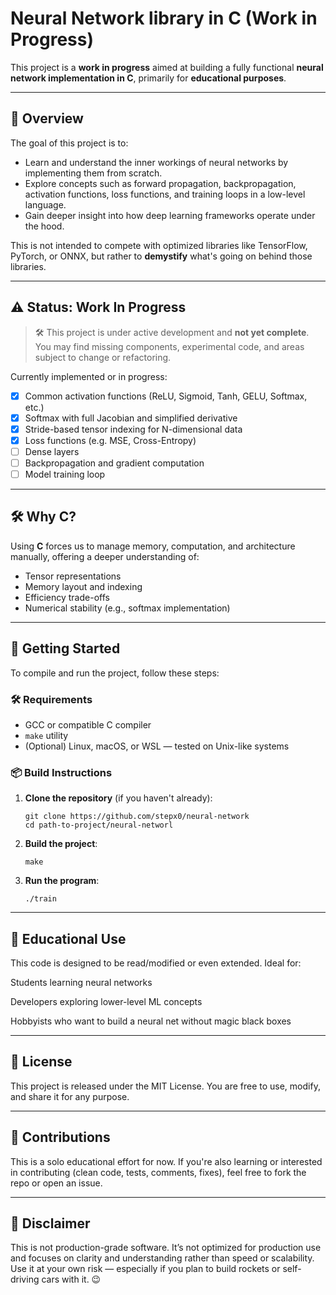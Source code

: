 # Neural Network library in C (Work in Progress)

This project is a **work in progress** aimed at building a fully functional **neural network implementation in C**, primarily for **educational purposes**.

---

## 📘 Overview

The goal of this project is to:

- Learn and understand the inner workings of neural networks by implementing them from scratch.
- Explore concepts such as forward propagation, backpropagation, activation functions, loss functions, and training loops in a low-level language.
- Gain deeper insight into how deep learning frameworks operate under the hood.

This is not intended to compete with optimized libraries like TensorFlow, PyTorch, or ONNX, but rather to **demystify** what's going on behind those libraries.

---

## ⚠️ Status: Work In Progress

> 🛠️ This project is under active development and **not yet complete**.  
> You may find missing components, experimental code, and areas subject to change or refactoring.

Currently implemented or in progress:

- [x] Common activation functions (ReLU, Sigmoid, Tanh, GELU, Softmax, etc.)
- [x] Softmax with full Jacobian and simplified derivative
- [x] Stride-based tensor indexing for N-dimensional data
- [x] Loss functions (e.g. MSE, Cross-Entropy)
- [ ] Dense layers
- [ ] Backpropagation and gradient computation
- [ ] Model training loop

---

## 🛠️ Why C?

Using **C** forces us to manage memory, computation, and architecture manually, offering a deeper understanding of:

- Tensor representations
- Memory layout and indexing
- Efficiency trade-offs
- Numerical stability (e.g., softmax implementation)

---

## 🚀 Getting Started

To compile and run the project, follow these steps:

### 🛠 Requirements

- GCC or compatible C compiler
- `make` utility
- (Optional) Linux, macOS, or WSL — tested on Unix-like systems

### 📦 Build Instructions

1. **Clone the repository** (if you haven't already):

   ```
   git clone https://github.com/stepx0/neural-network
   cd path-to-project/neural-networl
   ```

2. **Build the project**:

   ```
   make
   ```
  
3. **Run the program**:
   ```
   ./train
   ```

---

## 🧪 Educational Use
This code is designed to be read/modified or even extended.
Ideal for:

Students learning neural networks

Developers exploring lower-level ML concepts

Hobbyists who want to build a neural net without magic black boxes

---

## 📄 License
This project is released under the MIT License.
You are free to use, modify, and share it for any purpose.

---

## 🙏 Contributions
This is a solo educational effort for now.
If you're also learning or interested in contributing (clean code, tests, comments, fixes), feel free to fork the repo or open an issue.

---

## 💬 Disclaimer
This is not production-grade software.
It’s not optimized for production use and focuses on clarity and understanding rather than speed or scalability.
Use it at your own risk — especially if you plan to build rockets or self-driving cars with it. 😉
